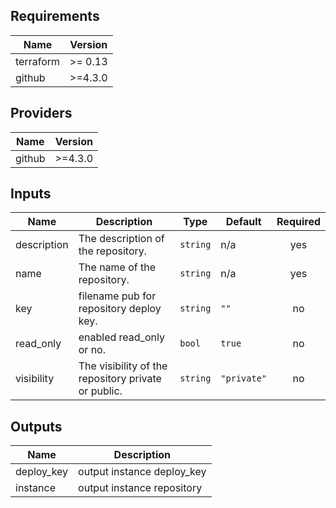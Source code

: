 ## Requirements

| Name      | Version |
| --------- | ------- |
| terraform | >= 0.13 |
| github    | >=4.3.0 |

## Providers

| Name   | Version |
| ------ | ------- |
| github | >=4.3.0 |

## Inputs

| Name | Description | Type | Default | Required |
| --- | --- | --- | --- | :-: |
| description | The description of the repository. | `string` | n/a | yes |
| name | The name of the repository. | `string` | n/a | yes |
| key | filename pub for repository deploy key. | `string` | `""` | no |
| read_only | enabled read_only or no. | `bool` | `true` | no |
| visibility | The visibility of the repository private or public. | `string` | `"private"` | no |

## Outputs

| Name       | Description                |
| ---------- | -------------------------- |
| deploy_key | output instance deploy_key |
| instance   | output instance repository |
